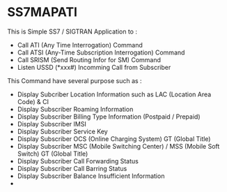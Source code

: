# SS7MAPATI

This is Simple SS7 / SIGTRAN Application to : 
- Call ATI (Any Time Interrogation) Command 
- Call ATSI (Any-Time Subscription Interrogation) Command
- Call SRISM (Send Routing Infor for SM) Command
- Listen USSD (*xxx#) Incomming Call from Subscriber

This Command have several purpose such as :
- Display Subcriber Location Information such as LAC (Location Area Code) & CI
- Display Subscriber Roaming Information
- Display Subscriber Billing Type Information (Postpaid / Prepaid)
- Display Subscriber IMSI
- Display Subscriber Service Key
- Display Subscriber OCS (Online Charging System) GT (Global Title)
- Display Subscriber MSC (Mobile Switching Center) / MSS (Mobile Soft Switch) GT (Global Title)
- Display Subscriber Call Forwarding Status
- Display Subscriber Call Barring Status
- Display Subscriber Balance Insufficient Information
- 

